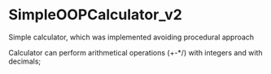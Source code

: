 # SimpleOOPCalculator_v2
Simple calculator, which was implemented avoiding procedural approach

Calculator can perform arithmetical operations (+-*/) with integers and with decimals;
